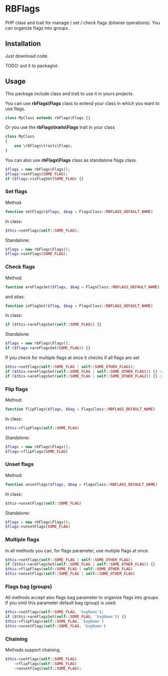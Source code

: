 # RBFlags

PHP class and trait for manage / set / check flags (bitwise operations). You can organize flags into groups.

## Installation

Just download code.

TODO: put it to packagist.

## Usage

This package include class and trait to use it in yours projects.

You can use **rbFlags\Flags** class to extend your class in which you want to use flags.

```php
class MyClass extends rbFlags\Flags {}
```

Or you use the **rbFlags\traits\Flags** trait in your class

```php
class MyClass
{
    use \rbFlags\traits\Flags;
}
```

You can also use **rbFlags\Flags** class as standalone flags class.

```php
$flags = new rbFlags\Flags();
$flags->setFlags(SOME_FLAG);
if ($flags->isFlagSet(SOME_FLAG) {}
```

### Set flags

Method
```php
function setFlags($flags, $bag = FlagsClass::RBFLAGS_DEFAULT_NAME)
```

In class:
```php
$this->setFlags(self::SOME_FLAG);
```

Standalone:
```php
$flags = new rbFlags\Flags();
$flags->setFlags(SOME_FLAG);
```

### Check flags

Method:
```php
function areFlagsSet($flags, $bag = FlagsClass::RBFLAGS_DEFAULT_NAME)
```

and alias:
```php
function isFlagSet($flag, $bag = FlagsClass::RBFLAGS_DEFAULT_NAME)
```

In class:
```php
if ($this->areFlagsSet(self::SOME_FLAG)) {}
```

Standalone:
```php
$flags = new rbFlags\Flags();
if ($flags->areFlagsSet(SOME_FLAG)) {}
```

If you check for multiple flags at once it checks if all flags are set

```php
$this->setFlags(self::SOME_FLAG | self::SOME_OTHER_FLAG1);
if ($this->areFlagsSet(self::SOME_FLAG | self::SOME_OTHER_FLAG1)) {} // true
if ($this->areFlagsSet(self::SOME_FLAG | self::SOME_OTHER_FLAG2)) {} // false
```


### Flip flags

Method:
```php
function flipFlags($flags, $bag = FlagsClass::RBFLAGS_DEFAULT_NAME)
```

In class:
```php
$this->flipFlags(self::SOME_FLAG)
```

Standalone:
```php
$flags = new rbFlags\Flags();
$flags->flipFlags(SOME_FLAG)
```

### Unset flags

Method:
```php
function unsetFlags($flags, $bag = FlagsClass::RBFLAGS_DEFAULT_NAME)
```

In class:
```php
$this->unsetFlags(self::SOME_FLAG)
```

Standalone:
```php
$flags = new rbFlags\Flags();
$flags->unsetFlags(SOME_FLAG)
```

### Multiple flags

In all methods you can, for flags parameter, use mutiple flags at once.

```php
$this->setFlags(self::SOME_FLAG | self::SOME_OTHER_FLAG);
if ($this->areFlagsSet(self::SOME_FLAG | self::SOME_OTHER_FLAG)) {}
$this->flipFlags(self::SOME_FLAG | self::SOME_OTHER_FLAG)
$this->unsetFlags(self::SOME_FLAG | self::SOME_OTHER_FLAG)
```

### Flags bag (groups)

All methods accept also flags bag parameter to organize flags into groups. If you omit this parameter default bag (group) is used.

```php
$this->setFlags(self::SOME_FLAG, 'bagName');
if ($this->areFlagsSet(self::SOME_FLAG, 'bagName')) {}
$this->flipFlags(self::SOME_FLAG, 'bagName')
$this->unsetFlags(self::SOME_FLAG, 'bagName')
```

### Chaining

Methods support chaining.
```php
$this->setFlags(self::SOME_FLAG)
    ->flipFlags(self::SOME_FLAG)
    ->unsetFlags(self::SOME_FLAG);
```
